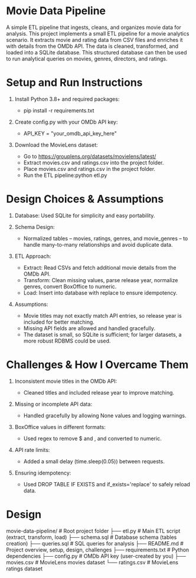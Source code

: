 # Movie Data Pipeline

A simple ETL pipeline that ingests, cleans, and organizes movie data for analysis.
This project implements a small ETL pipeline for a movie analytics scenario.
It extracts movie and rating data from CSV files and enriches it with details from the OMDb API.
The data is cleaned, transformed, and loaded into a SQLite database.
This structured database can then be used to run analytical queries on movies, genres, directors, and ratings.

# Setup and Run Instructions

1. Install Python 3.8+ and required packages:
   * pip install -r requirements.txt

2. Create config.py with your OMDb API key:
   * API_KEY = "your_omdb_api_key_here"

3. Download the MovieLens dataset:
   * Go to https://grouplens.org/datasets/movielens/latest/
   * Extract movies.csv and ratings.csv into the project folder.
   * Place movies.csv and ratings.csv in the project folder.
   * Run the ETL pipeline:python etl.py

# Design Choices & Assumptions

1. Database: Used SQLite for simplicity and easy portability.

2. Schema Design: 
   * Normalized tables – movies, ratings, genres, and movie_genres – to handle many-to-many relationships and avoid duplicate data.

3. ETL Approach:
   * Extract: Read CSVs and fetch additional movie details from the OMDb API.
   * Transform: Clean missing values, parse release year, normalize genres, convert BoxOffice to numeric.
   * Load: Insert into database with replace to ensure idempotency.

4. Assumptions:
   * Movie titles may not exactly match API entries, so release year is included for better matching.
   * Missing API fields are allowed and handled gracefully.
   * The dataset is small, so SQLite is sufficient; for larger datasets, a more robust RDBMS could be used.

# Challenges & How I Overcame Them
1. Inconsistent movie titles in the OMDb API: 
   * Cleaned titles and included release year to improve matching.

2. Missing or incomplete API data: 
   * Handled gracefully by allowing None values and logging warnings.

3. BoxOffice values in different formats: 
   * Used regex to remove $ and , and converted to numeric.

4. API rate limits: 
   * Added a small delay (time.sleep(0.05)) between requests.

5. Ensuring idempotency: 
   * Used DROP TABLE IF EXISTS and if_exists='replace' to safely reload data.  

# Design
movie-data-pipeline/           # Root project folder
├── etl.py  # Main ETL script (extract, transform, load)
├── schema.sql                  # Database schema (tables creation)
├── queries.sql                 # SQL queries for analysis
├── README.md                   # Project overview, setup, design, challenges
├── requirements.txt            # Python dependencies
├── config.py                   # OMDb API key (user-created by you)
├── movies.csv                  # MovieLens movies dataset
└── ratings.csv                 # MovieLens ratings dataset  
